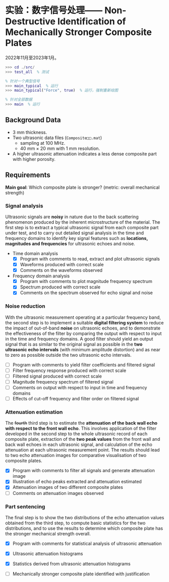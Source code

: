 # 实验：数字信号处理—— Non-Destructive Identification of Mechanically Stronger Composite Plates

2022年11月至2023年1月。

```matlab
>>> cd ./src/
>>> test_all  % 测试

% 针对一个典型信号
>>> main_typical  % 运行
>>> main_typical("Force", true)  % 运行，强制重新绘图

% 针对全部数据
>>> main  % 运行
```

## Background Data

- 3 mm thickness.
- Two ultrasonic data files (`Composite□□.mat`)
  - sampling at 100 MHz.
  - 40 mm × 20 mm with 1 mm resolution.
- A higher ultrasonic attenuation indicates a less dense composite part with higher porosity.

## Requirements

**Main goal**: Which composite plate is stronger? (metric: overall mechanical strength)

### Signal analysis

Ultrasonic signals are **noisy** in nature due to the back scattering phenomenon produced by the inherent microstructure of the material. The first step is to extract a typical ultrasonic signal from each composite part under test, and to carry out detailed signal analysis in the time and frequency domains to identify key signal features such as **locations, magnitudes and frequencies** for ultrasonic echoes and noise.

- Time domain analysis
  - [x] Program with comments to read, extract and plot ultrasonic signals
  - [x] Waveforms produced with correct scale
  - [x] Comments on the waveforms observed
- Frequency domain analysis
  - [x] Program with comments to plot magnitude frequency spectrum
  - [x] Spectrum produced with correct scale
  - [x] Comments on the spectrum observed for echo signal and noise

### Noise reduction

With the ultrasonic measurement operating at a particular frequency band, the second step is to implement a suitable **digital filtering system** to reduce the impact of out-of-band **noise** on ultrasonic echoes, and to demonstrate the effectiveness of the filter by comparing the output with respect to input in the time and frequency domains. A good filter should yield an output signal that is as similar to the original signal as possible in the **two ultrasonic echo intervals** (with minimum amplitude distortion) and as near to zero as possible outside the two ultrasonic echo intervals.

- [ ] Program with comments to yield filter coefficients and filtered signal
- [ ] Filter frequency response produced with correct scale
- [ ] Filtered signal produced with correct scale
- [ ] Magnitude frequency spectrum of filtered signal
- [ ] Comments on output with respect to input in time and frequency domains
- [ ] Effects of cut-off frequency and filter order on filtered signal

### Attenuation estimation

The ~~fourth~~ third step is to estimate the **attenuation of the back wall echo with respect to the front wall echo**. This involves application of the filter developed in the second step to the whole ultrasonic record of each composite plate, extraction of the **two peak values** from the front wall and back wall echoes in each ultrasonic signal, and calculation of the echo attenuation at each ultrasonic measurement point. The results should lead to two echo attenuation images for comparative visualisation of two composite plates. 

- [x] Program with comments to filter all signals and generate attenuation image
- [x] Illustration of echo peaks extracted and attenuation estimated
- [x] Attenuation images of two different composite plates
- [ ] Comments on attenuation images observed

### Part sentencing

The final step is to show the two distributions of the echo attenuation values obtained from the third step, to compute basic statistics for the two distributions, and to use the results to determine which composite plate has the stronger mechanical strength overall.

- [x] Program with comments for statistical analysis of ultrasonic attenuation
- [x] Ultrasonic attenuation histograms
- [x] Statistics derived from ultrasonic attenuation histograms
- [ ] Mechanically stronger composite plate identified with justification

